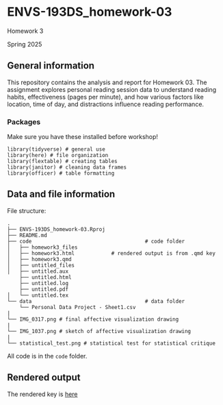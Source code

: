 # ENVS-193DS_homework-03
Homework 3

Spring 2025

## General information

This repository contains the analysis and report for Homework 03. The assignment explores personal reading session data to understand reading habits, effectiveness (pages per minute), and how various factors like location, time of day, and distractions influence reading performance.

### Packages

Make sure you have these installed before workshop!

```
library(tidyverse) # general use
library(here) # file organization
library(flextable) # creating tables
library(janitor) # cleaning data frames
library(officer) # table formatting
```

## Data and file information

File structure:

```
.
├── ENVS-193DS_homework-03.Rproj
├── README.md
├── code                                     # code folder
│   ├── homework3_files             
│   ├── homework3.html            # rendered output is from .qmd key
│   ├── homework3.qmd
│   ├── untitled_files
│   ├── untitled.aux
    ├── untitled.html 
    ├── untitled.log
    ├── untitled.pdf
│   └── untitled.tex
└── data                                     # data folder
    └── Personal Data Project - Sheet1.csv
|
└── IMG_0317.png # final affective visualization drawing
|
└── IMG_1037.png # sketch of affective visualization drawing
|
└── statistical_test.png # statistical test for statistical critique
```

All code is in the `code` folder.

## Rendered output

The rendered key is [here](https://tanveersiingh.github.io/ENVS-193DS_homework-03/code/homework3.html)
